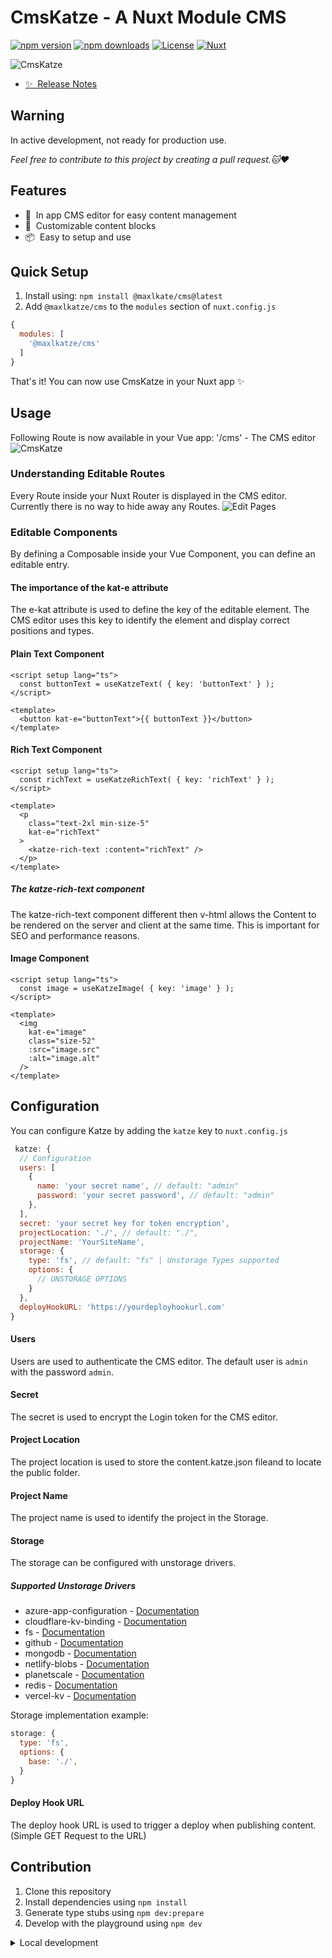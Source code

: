 <!--
Get your module up and running quickly.

Find and replace all on all files (CMD+SHIFT+F):
- Name: CmsKatze
- Package name: cms-katze
- Description: An easy to setup in APP CMS
-->

# CmsKatze - A Nuxt Module CMS

[![npm version][npm-version-src]][npm-version-href]
[![npm downloads][npm-downloads-src]][npm-downloads-href]
[![License][license-src]][license-href]
[![Nuxt][nuxt-src]][nuxt-href]

![CmsKatze](/src/runtime/assets/logo_outlines.svg)

- [✨ &nbsp;Release Notes](/CHANGELOG.md)
<!-- - [🏀 Online playground](https://stackblitz.com/github/your-org/cms-katze?file=playground%2Fapp.vue) -->
<!-- - [📖 &nbsp;Documentation](https://example.com) -->

## Warning
In active development, not ready for production use.

_Feel free to contribute to this project by creating a pull request.🐱❤️_

## Features

- 📝 &nbsp;In app CMS editor for easy content management
- 🎨 &nbsp;Customizable content blocks
- 📦 &nbsp;Easy to setup and use

## Quick Setup

1. Install using: `npm install @maxlkate/cms@latest`
2. Add `@maxlkatze/cms` to the `modules` section of `nuxt.config.js`

```js
{
  modules: [
    '@maxlkatze/cms'
  ]
}
```

That's it! You can now use CmsKatze in your Nuxt app ✨

## Usage

Following Route is now available in your Vue app:
'/cms' - The CMS editor
![CmsKatze](/documentation/cms_showcase.png)

### Understanding Editable Routes
Every Route inside your Nuxt Router is displayed in the CMS editor.
Currently there is no way to hide away any Routes.
![Edit Pages](/documentation/pages_showcase.png)

### Editable Components
By defining a Composable inside your Vue Component, you can define an editable entry.

#### The importance of the kat-e attribute
The e-kat attribute is used to define the key of the editable element.
The CMS editor uses this key to identify the element and display correct positions and types.

#### Plain Text Component
```vue
<script setup lang="ts">
  const buttonText = useKatzeText( { key: 'buttonText' } );
</script>

<template>
  <button kat-e="buttonText">{{ buttonText }}</button>
</template>
```

#### Rich Text Component
```vue
<script setup lang="ts">
  const richText = useKatzeRichText( { key: 'richText' } );
</script>

<template>
  <p
    class="text-2xl min-size-5"
    kat-e="richText"
  >
    <katze-rich-text :content="richText" />
  </p>
</template>
```
##### The katze-rich-text component
The katze-rich-text component different then v-html allows the Content to be rendered on the server and client at the same time.
This is important for SEO and performance reasons.

#### Image Component
```vue
<script setup lang="ts">
  const image = useKatzeImage( { key: 'image' } );
</script>

<template>
  <img
    kat-e="image"
    class="size-52"
    :src="image.src"
    :alt="image.alt"
  />
</template>
```

## Configuration

You can configure Katze by adding the `katze` key to `nuxt.config.js`

```js
 katze: {
  // Configuration
  users: [
    {
      name: 'your secret name', // default: "admin"
      password: 'your secret password', // default: "admin"
    },
  ],
  secret: 'your secret key for token encryption',
  projectLocation: './', // default: "./",
  projectName: 'YourSiteName',
  storage: {
    type: 'fs', // default: "fs" | Unstorage Types supported
    options: {
      // UNSTORAGE OPTIONS
    }
  },
  deployHookURL: 'https://yourdeployhookurl.com'
}
```
#### Users
Users are used to authenticate the CMS editor. The default user is `admin` with the password `admin`.

#### Secret
The secret is used to encrypt the Login token for the CMS editor.

#### Project Location
The project location is used to store the content.katze.json fileand to locate the public folder.

#### Project Name
The project name is used to identify the project in the Storage.

#### Storage
The storage can be configured with unstorage drivers.

##### Supported Unstorage Drivers
- azure-app-configuration - [Documentation](https://unstorage.unjs.io/drivers/azure)
- cloudflare-kv-binding - [Documentation](https://unstorage.unjs.io/drivers/cloudflare)
- fs - [Documentation](https://unstorage.unjs.io/drivers/fs)
- github - [Documentation](https://unstorage.unjs.io/drivers/github)
- mongodb - [Documentation](https://unstorage.unjs.io/drivers/mongodb)
- netlify-blobs - [Documentation](https://unstorage.unjs.io/drivers/netlify)
- planetscale - [Documentation](https://unstorage.unjs.io/drivers/planetscale)
- redis - [Documentation](https://unstorage.unjs.io/drivers/redis)
- vercel-kv - [Documentation](https://unstorage.unjs.io/drivers/vercel)

Storage implementation example:
```js
storage: {
  type: 'fs',
  options: {
    base: './',
  }
}
```
#### Deploy Hook URL
The deploy hook URL is used to trigger a deploy when publishing content.
(Simple GET Request to the URL)

## Contribution

1. Clone this repository
2. Install dependencies using `npm install`
3. Generate type stubs using `npm dev:prepare`
4. Develop with the playground using `npm dev`

<details>
  <summary>Local development</summary>
  
  ```bash
  # Install dependencies
  npm install
  
  # Generate type stubs
  npm run dev:prepare
  
  # Develop with the playground
  npm run dev
  
  # Build the playground
  npm run dev:build
  
  # Run ESLint
  npm run lint
  ```

</details>


<!-- Badges -->
[npm-version-src]: https://img.shields.io/npm/v/@maxlkatze/cms/latest.svg?style=flat&colorA=020420&colorB=00DC82
[npm-version-href]: https://npmjs.com/package/@maxlkatze/cms

[npm-downloads-src]: https://img.shields.io/npm/dm/@maxlkatze/cms.svg?style=flat&colorA=020420&colorB=00DC82
[npm-downloads-href]: https://npmjs.com/package/@maxlkatze/cms

[license-src]: https://img.shields.io/npm/l/@maxlkatze/cms.svg?style=flat&colorA=020420&colorB=00DC82
[license-href]: https://npmjs.com/package/@maxlkatze/cms

[nuxt-src]: https://img.shields.io/badge/Nuxt-020420?logo=nuxt.js
[nuxt-href]: https://nuxt.com
